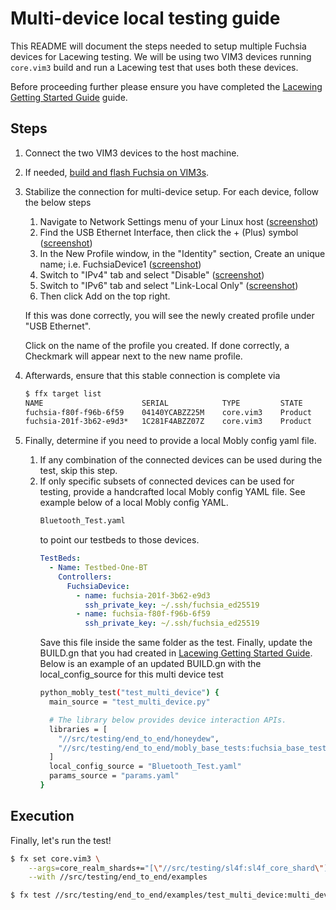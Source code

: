 # Multi-device local testing guide

This README will document the steps needed to setup multiple Fuchsia devices for
Lacewing testing. We will be using two VIM3 devices running `core.vim3` build
and run a Lacewing test that uses both these devices.

Before proceeding further please ensure you have completed the
[Lacewing Getting Started Guide] guide.

## Steps

1. Connect the two VIM3 devices to the host machine.

2. If needed, [build and flash Fuchsia on VIM3s](https://fuchsia.dev/fuchsia-src/development/hardware/khadas-vim3).

3. Stabilize the connection for multi-device setup. For each device, follow the
   below steps
    1. Navigate to Network Settings menu of your Linux host
       ([screenshot](../images/multi_device_4a.png))
    2. Find the USB Ethernet Interface, then click the + (Plus) symbol
       ([screenshot](../images/multi_device_4b.png))
    3. In the New Profile window, in the "Identity" section, Create an unique name; i.e. FuchsiaDevice1
       ([screenshot](../images/multi_device_4c.png))
    4. Switch to "IPv4" tab and select "Disable"
       ([screenshot](../images/multi_device_4d.png))
    5. Switch to "IPv6" tab and select "Link-Local Only"
       ([screenshot](../images/multi_device_4e.png))
    6. Then click Add on the top right.

    If this was done correctly, you will see the newly created profile under
    "USB Ethernet".

    Click on the name of the profile you created. If done correctly, a Checkmark
    will appear next to the new name profile.

4. Afterwards, ensure that this stable connection is complete via
    ```sh
    $ ffx target list
    NAME                      SERIAL            TYPE         STATE      ADDRS/IP                                       RCS
    fuchsia-f80f-f96b-6f59    04140YCABZZ25M    core.vim3    Product    [fe80::4a9c:d65:1e95:999e%enxf80ff96b6f58]     Y
    fuchsia-201f-3b62-e9d3*   1C281F4ABZZ07Z    core.vim3    Product    [fe80::f02f:c160:bfbf:3690%enx201f3b62e9d2]    Y
    ```

5. Finally, determine if you need to provide a local Mobly config yaml file.
    1. If any combination of the connected devices can be used during the test,
       skip this step.
    2. If only specific subsets of connected devices can be used for testing,
       provide a handcrafted local Mobly config YAML file.
       See example below of a local Mobly config YAML.
        ```sh
        Bluetooth_Test.yaml
        ```
        to point our testbeds to those devices.
        ```yaml
        TestBeds:
          - Name: Testbed-One-BT
            Controllers:
              FuchsiaDevice:
                - name: fuchsia-201f-3b62-e9d3
                  ssh_private_key: ~/.ssh/fuchsia_ed25519
                - name: fuchsia-f80f-f96b-6f59
                  ssh_private_key: ~/.ssh/fuchsia_ed25519
        ```
        Save this file inside the same folder as the test.
        Finally, update the BUILD.gn that you had created in
        [Lacewing Getting Started Guide]. Below is an example of an updated
        BUILD.gn with the local_config_source for this multi device test
        ```sh
        python_mobly_test("test_multi_device") {
          main_source = "test_multi_device.py"

          # The library below provides device interaction APIs.
          libraries = [
            "//src/testing/end_to_end/honeydew",
            "//src/testing/end_to_end/mobly_base_tests:fuchsia_base_test",
          ]
          local_config_source = "Bluetooth_Test.yaml"
          params_source = "params.yaml"
        }
        ```

## Execution

Finally, let's run the test!
```sh
$ fx set core.vim3 \
    --args=core_realm_shards+="[\"//src/testing/sl4f:sl4f_core_shard\"]" \
    --with //src/testing/end_to_end/examples

$ fx test //src/testing/end_to_end/examples/test_multi_device:multi_device_test_sl4f --e2e --output
```

[Lacewing Getting Started Guide]: ../../README.md#getting-started-30-mins
